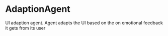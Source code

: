 # AdaptionAgent
UI adaption agent. Agent adapts the UI based on the on emotional feedback it gets from its user
